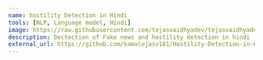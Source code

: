 ```yaml
---
name: hostility Detection in Hindi
tools: [NLP, Language model, Hindi]
image: https://raw.githubusercontent.com/tejasvaidhyadev/tejasvaidhyadev.github.io/master/_images/fakenews.jpg
description: Dectection of Fake news and hostility detection in hindi 
external_url: https://github.com/kamalojasv181/Hostility-Detection-in-Hindi-Posts
---
```

